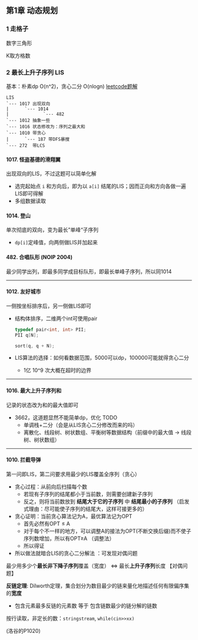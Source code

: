 ## 第1章 动态规划

### 1 走格子

数字三角形

K取方格数


### 2 最长上升子序列 LIS

基本：朴素dp O(n^2)，贪心二分 O(nlogn)  [leetcode题解](https://leetcode.cn/problems/longest-increasing-subsequence/solutions/147667/zui-chang-shang-sheng-zi-xu-lie-by-leetcode-soluti/) 

```
LIS
`--- 1017 出现双向
|	   `--- 1014
| 			  `--- 482
`--- 1012 抽象一些
`--- 1016 状态修改为：序列之最大和
`--- 1010 带贪心
|	   `--- 187 带DFS暴搜
`--- 272  带LCS
```

#### 1017. 怪盗基德的滑翔翼

出现双向的LIS，不过这题可以简单化解

- 选完起始点 `i` 和方向后，即为以 `a[i]` 结尾的LIS；因而正向和方向各做一遍LIS即可得解
- 多组数据读取

#### 1014. 登山

单次彻底的双向，变为最长”单峰“子序列

- `dp[i]`定峰值，向两侧做LIS并加起来

#### 482. 合唱队形 (NOIP 2004)

最少同学出列，即最多同学成目标队形，即最长单峰子序列，所以同1014

---

#### 1012. 友好城市

一侧按坐标排序后，另一侧做LIS即可

- 结构体排序，二维两个int可使用pair

  ```cpp
  typedef pair<int, int> PII;
  PII q[N];
  
  sort(q, q + N);
  ```

- LIS算法的选择：如何看数据范围，5000可以dp，100000可能就得贪心二分

  - 1亿 10^9 次大概在超时的边界

---

#### 1016. 最大上升子序列和

记录的状态改为和的最大值即可

- 3662，这道题显然不能简单dp，优化 TODO
  - 单调栈+二分（会是从LIS贪心二分修改而来的吗）
  - 离散化、线段树、树状数组、平衡树等数据结构（前缀中的最大值 $\to$ 线段树、树状数组）

---

#### 1010. 拦截导弹

第一问即LIS，第二问要求用最少的LIS覆盖全序列（贪心）

- 贪心过程：从前向后扫描每个数
  - 若现有子序列的结尾都小于当前数，则需要创建新子序列
  - 反之，则将当前数放到 **结尾大于它的子序列** 中 **结尾最小的子序列** （启发式理由：尽可能使子序列的结尾大，这样可接更多的）
- 贪心证明：当前贪心算法记为A，最优算法记为OPT
  - 首先必然有OPT $\leq$ A
  - 对于每个不一样的地方，可以调整A的接法为OPT(不断交换后缀)而不使子序列数增加，所以有OPT$\geq$A （调整法）
  - 所以得证
- 所以做法就暗合LIS的贪心二分解法 ：可发现对偶问题

最少用多少个**最长非下降子序列**覆盖（宽度） $\iff$ 最长**上升子序列**长度 【对偶问题】

**反链定理**: Dilworth定理，集合划分为数目最少的链来量化地描述任何有限偏序集的**宽度**

- 包含元素最多反链的元素数 等于 包含链数最少的链分解的链数

按行读取，非定长的数：`stringstream`,  `while(cin>>xx)`

(洛谷的P1020)

